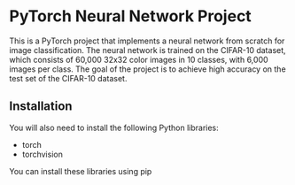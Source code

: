 # PyTorch Neural Network Project

This is a PyTorch project that implements a neural network from scratch for image classification. The neural network is trained on the CIFAR-10 dataset, which consists of 60,000 32x32 color images in 10 classes, with 6,000 images per class. The goal of the project is to achieve high accuracy on the test set of the CIFAR-10 dataset.

## Installation

You will also need to install the following Python libraries:

- torch
- torchvision

You can install these libraries using pip

